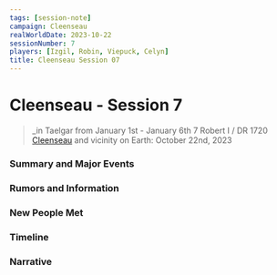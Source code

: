 ```yaml
---
tags: [session-note]
campaign: Cleenseau
realWorldDate: 2023-10-22
sessionNumber: 7
players: [Izgil, Robin, Viepuck, Celyn]
title: Cleenseau Session 07
---
```

# Cleenseau - Session 7
>_in Taelgar from January 1st - January 6th
>7 Robert I / DR 1720
>[Cleenseau](<../../../gazetteer/greater-sembara/sembara/barony-of-aveil/cleenseau-region/cleenseau/cleenseau.md>) and vicinity
>on Earth: October 22nd, 2023

### Summary and Major Events
### Rumors and Information
### New People Met
### Timeline
### Narrative

